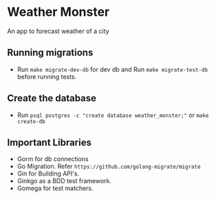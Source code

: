 # Weather Monster

An app to forecast weather of a city

## Running migrations

- Run `make migrate-dev-db` for dev db and Run `make migrate-test-db` before running tests.

## Create the database

- Run `psql postgres -c "create database weather_monster;"` or `make create-db`

## Important Libraries

- Gorm for db connections
- Go Migration. Refer `https://github.com/golang-migrate/migrate`
- Gin for Building API's.
- Ginkgo as a BDD test framework.
- Gomega for test matchers.
